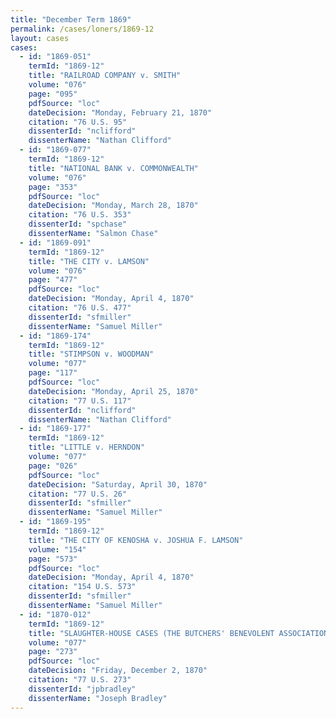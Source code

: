 ```yaml
---
title: "December Term 1869"
permalink: /cases/loners/1869-12
layout: cases
cases:
  - id: "1869-051"
    termId: "1869-12"
    title: "RAILROAD COMPANY v. SMITH"
    volume: "076"
    page: "095"
    pdfSource: "loc"
    dateDecision: "Monday, February 21, 1870"
    citation: "76 U.S. 95"
    dissenterId: "nclifford"
    dissenterName: "Nathan Clifford"
  - id: "1869-077"
    termId: "1869-12"
    title: "NATIONAL BANK v. COMMONWEALTH"
    volume: "076"
    page: "353"
    pdfSource: "loc"
    dateDecision: "Monday, March 28, 1870"
    citation: "76 U.S. 353"
    dissenterId: "spchase"
    dissenterName: "Salmon Chase"
  - id: "1869-091"
    termId: "1869-12"
    title: "THE CITY v. LAMSON"
    volume: "076"
    page: "477"
    pdfSource: "loc"
    dateDecision: "Monday, April 4, 1870"
    citation: "76 U.S. 477"
    dissenterId: "sfmiller"
    dissenterName: "Samuel Miller"
  - id: "1869-174"
    termId: "1869-12"
    title: "STIMPSON v. WOODMAN"
    volume: "077"
    page: "117"
    pdfSource: "loc"
    dateDecision: "Monday, April 25, 1870"
    citation: "77 U.S. 117"
    dissenterId: "nclifford"
    dissenterName: "Nathan Clifford"
  - id: "1869-177"
    termId: "1869-12"
    title: "LITTLE v. HERNDON"
    volume: "077"
    page: "026"
    pdfSource: "loc"
    dateDecision: "Saturday, April 30, 1870"
    citation: "77 U.S. 26"
    dissenterId: "sfmiller"
    dissenterName: "Samuel Miller"
  - id: "1869-195"
    termId: "1869-12"
    title: "THE CITY OF KENOSHA v. JOSHUA F. LAMSON"
    volume: "154"
    page: "573"
    pdfSource: "loc"
    dateDecision: "Monday, April 4, 1870"
    citation: "154 U.S. 573"
    dissenterId: "sfmiller"
    dissenterName: "Samuel Miller"
  - id: "1870-012"
    termId: "1869-12"
    title: "SLAUGHTER-HOUSE CASES (THE BUTCHERS' BENEVOLENT ASSOCIATION OF NEW ORLEANS v. THE CRESCENT CITY LIVE-STOCK LANDING AND SLAUGHTER-HOUSE COMPANY)"
    volume: "077"
    page: "273"
    pdfSource: "loc"
    dateDecision: "Friday, December 2, 1870"
    citation: "77 U.S. 273"
    dissenterId: "jpbradley"
    dissenterName: "Joseph Bradley"
---
```

